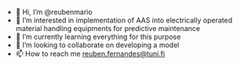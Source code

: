 - 👋 Hi, I’m @reubenmario
- 👀 I’m interested in implementation of AAS into electrically operated material handling equipments for predictive maintenance
- 🌱 I’m currently learning everything for this purpose
- 💞️ I’m looking to collaborate on developing a model
- 📫 How to reach me reuben.fernandes@tuni.fi

<!---
reubenmario/reubenmario is a ✨ special ✨ repository because its `README.md` (this file) appears on your GitHub profile.
You can click the Preview link to take a look at your changes.
--->
